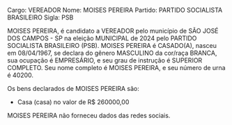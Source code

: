 Cargo: VEREADOR
Nome: MOISES PEREIRA
Partido: PARTIDO SOCIALISTA BRASILEIRO
Sigla: PSB

MOISES PEREIRA, é candidato a VEREADOR pelo município de SÃO JOSÉ DOS CAMPOS - SP na eleição MUNICIPAL de 2024 pelo PARTIDO SOCIALISTA BRASILEIRO (PSB).
MOISES PEREIRA é CASADO(A), nasceu em 08/04/1967, se declara do gênero MASCULINO da cor/raça BRANCA, sua ocupação é EMPRESÁRIO, e seu grau de instrução é SUPERIOR COMPLETO.
Seu nome completo é MOISES PEREIRA, e seu número de urna é 40200.

Os bens declarados de MOISES PEREIRA são: 
- Casa (casa) no valor de R$ 260000,00

MOISES PEREIRA não forneceu dados das redes sociais.